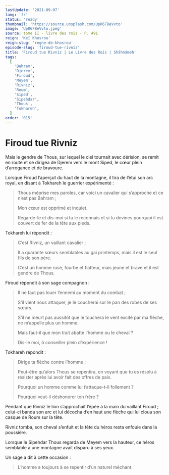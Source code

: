 ```yaml
---
lastUpdate: '2021-09-07'
lang: 'fr'
status: 'ready'
thumbnail: 'https://source.unsplash.com/UpR6FBeVvto'
image: 'UpR6FBeVvto.jpeg'
source: tome II - livre des rois - P. 491
reign: 'Keï Khosrou'
reign-slug: 'regne-de-khosrou'
episode-slug: 'firoud-tue-rivniz'
title: 'Firoud tue Rivniz | Le Livre des Rois | Shâhnâmeh'
tags:
  [
    'Bahram',
    'Djerem',
    'Firoud',
    'Meyem',
    'Rivniz',
    'Roum',
    'Siped',
    'Sipehdar',
    'Thous',
    'Tokhareh',
  ]
order: '015'
---
```


<!-- LTeX: language=fr -->

# Firoud tue Rivniz

Mais le gendre de Thous, sur lequel le ciel tournait avec dérision, se remit en route et se dirigea de Djerem vers le mont Siped, le cœur plein d’arrogance et de bravoure.

Lorsque Firoud l’aperçut du haut de la montagne, il tira de l’étui son arc royal, en disant à Tokhareh le guerrier expérimenté :

> Thous méprise mes paroles, car voici un cavalier qui s’approche et ce n’est pas Bahram ;
>
> Mon cœur est opprimé et inquiet.
>
> Regarde-le et dis-moi si tu le reconnais et si tu devines pourquoi il est couvert de fer de la tête aux pieds.

Tokhareh lui répondit :

> C’est Rivniz, un vaillant cavalier ;
>
> Il a quarante sœurs semblables au gai printemps, mais il est le seul fils de son père.
>
> C’est un homme rusé, fourbe et flatteur, mais jeune et brave et il est gendre de Thous.

Firoud répondit à son sage compagnon :

> Il ne faut pas louer l’ennemi au moment du combat ;
>
> S’il vient nous attaquer, je le coucherai sur le pan des robes de ses sœurs.
>
> S’il ne meurt pas aussitôt que le touchera le vent excité par ma flèche, ne m’appelle plus un homme.
>
> Mais faut-il que mon trait abatte l’homme ou le cheval ?
>
> Dis-le moi, ô conseiller plein d’expérience !

Tokhareh répondit :

> Dirige ta flèche contre l’homme ;
>
> Peut-être qu’alors Thous se repentira, en voyant que tu es résolu à résister après lui avoir fait des offres de paix.
>
> Pourquoi un homme comme lui t’attaque-t-il follement ?
>
> Pourquoi veut-il déshonorer ton frère ?

Pendant que Rivniz le lion s’approchait l’épée à la main du vaillant Firoud ; celui-ci banda son arc et lui décocha d’en haut une flèche qui lui cloua son casque de Roum sur la tête.

Rivniz tomba, son cheval s’enfuit et la tête du héros resta enfouie dans la poussière.

Lorsque le Sipehdar Thous regarda de Meyem vers la hauteur, ce héros semblable à une montagne avait disparu à ses yeux.

Un sage a dit à cette occasion :

> L’homme a toujours à se repentir d’un naturel méchant.
